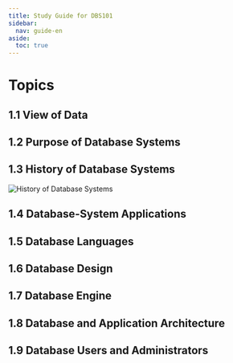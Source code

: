 ```yaml
---
title: Study Guide for DBS101
sidebar:
  nav: guide-en
aside:
  toc: true
---
```


# Topics

## 1.1 View of Data  
## 1.2 Purpose of Database Systems  
## 1.3 History of Database Systems  

 <img src="https://raw.githubusercontent.com/palden518/DBS101.github.io/master/assets/images/historyOfDB.png" alt="History of Database Systems">


## 1.4 Database-System Applications
## 1.5 Database Languages
## 1.6 Database Design
## 1.7 Database Engine
## 1.8 Database and Application Architecture 
## 1.9 Database Users and Administrators



